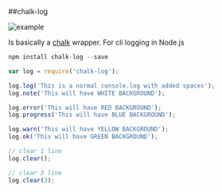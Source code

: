 ##chalk-log

![example](http://goo.gl/ZfYOXO)

Is basically a [chalk](https://www.npmjs.org/package/chalk) wrapper.
For cli logging in Node.js
```javascript
npm install chalk-log --save
```
```javascript
var log = require('chalk-log');

log.log('This is a normal console.log with added spaces');
log.note('This will have WHITE BACKGROUND');

log.error('This will have RED BACKGROUND');
log.progress('This will have BLUE BACKGROUND');

log.warn('This will have YELLOW BACKGROUND');
log.ok('This will have GREEN BACKGROUND');

// clear 1 line
log.clear();

// clear 3 line
log.clear(3);

```

